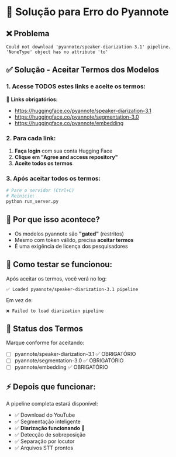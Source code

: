 # 🚨 Solução para Erro do Pyannote

## ❌ Problema
```
Could not download 'pyannote/speaker-diarization-3.1' pipeline.
'NoneType' object has no attribute 'to'
```

## ✅ Solução - Aceitar Termos dos Modelos

### 1. Acesse TODOS estes links e aceite os termos:

🔗 **Links obrigatórios:**
- https://huggingface.co/pyannote/speaker-diarization-3.1
- https://huggingface.co/pyannote/segmentation-3.0  
- https://huggingface.co/pyannote/embedding

### 2. Para cada link:
1. **Faça login** com sua conta Hugging Face
2. **Clique em "Agree and access repository"**
3. **Aceite todos os termos**

### 3. Após aceitar todos os termos:
```bash
# Pare o servidor (Ctrl+C)
# Reinicie:
python run_server.py
```

## 📝 Por que isso acontece?

- Os modelos pyannote são **"gated"** (restritos)
- Mesmo com token válido, precisa **aceitar termos**
- É uma exigência de licença dos pesquisadores

## 🧪 Como testar se funcionou:

Após aceitar os termos, você verá no log:
```
✅ Loaded pyannote/speaker-diarization-3.1 pipeline
```

Em vez de:
```
❌ Failed to load diarization pipeline
```

## 🔧 Status dos Termos

Marque conforme for aceitando:

- [ ] pyannote/speaker-diarization-3.1 ✅ OBRIGATÓRIO
- [ ] pyannote/segmentation-3.0 ✅ OBRIGATÓRIO  
- [ ] pyannote/embedding ✅ OBRIGATÓRIO

## ⚡ Depois que funcionar:

A pipeline completa estará disponível:
- ✅ Download do YouTube  
- ✅ Segmentação inteligente
- ✅ **Diarização funcionando** 🎯
- ✅ Detecção de sobreposição
- ✅ Separação por locutor
- ✅ Arquivos STT prontos
